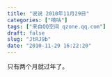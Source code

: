 ```yaml
---
title: "说说 2010年11月29日"
categories: ["嘀咕"]
tags: ["来自QQ空间 qzone.qq.com"]
draft: false
slug: "JtRJ9b"
date: "2010-11-29 16:22:20"
---
```


只有两个月就过年了。
